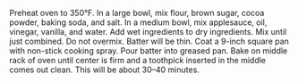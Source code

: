 Preheat oven to 350°F.
In a large bowl, mix flour, brown sugar, cocoa powder, baking soda, and salt.
In a medium bowl, mix applesauce, oil, vinegar, vanilla, and water.
Add wet ingredients to dry ingredients. Mix until just combined. Do not overmix. Batter will be thin.
Coat a 9-inch square pan with non-stick cooking spray. Pour batter into greased pan.
Bake on middle rack of oven until center is firm and a toothpick inserted in the middle comes out clean. This will be about 30–40 minutes.